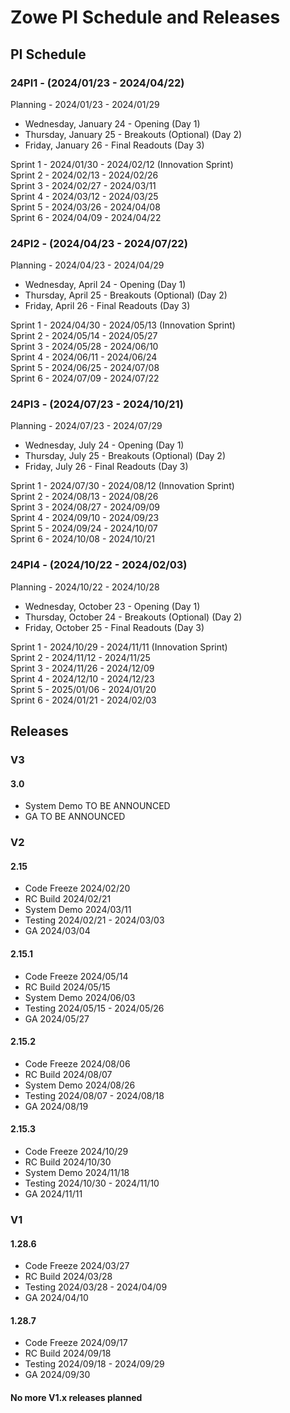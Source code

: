 # Zowe PI Schedule and Releases

## PI Schedule

### 24PI1 - (2024/01/23 - 2024/04/22)

Planning - 2024/01/23 - 2024/01/29<br>

- Wednesday, January 24 - Opening (Day 1)<br>
- Thursday, January 25 - Breakouts (Optional) (Day 2)<br>
- Friday, January 26 - Final Readouts (Day 3)<br>

Sprint 1 - 2024/01/30 - 2024/02/12 (Innovation Sprint)<br>
Sprint 2 - 2024/02/13 - 2024/02/26<br>
Sprint 3 - 2024/02/27 - 2024/03/11<br>
Sprint 4 - 2024/03/12 - 2024/03/25<br>
Sprint 5 - 2024/03/26 - 2024/04/08<br>
Sprint 6 - 2024/04/09 - 2024/04/22<br>

### 24PI2 - (2024/04/23 - 2024/07/22)

Planning - 2024/04/23 - 2024/04/29<br>

- Wednesday, April 24 - Opening (Day 1)<br>
- Thursday, April 25 - Breakouts (Optional) (Day 2)<br>
- Friday, April 26 - Final Readouts (Day 3)<br>

Sprint 1 - 2024/04/30 - 2024/05/13 (Innovation Sprint)<br>
Sprint 2 - 2024/05/14 - 2024/05/27<br>
Sprint 3 - 2024/05/28 - 2024/06/10<br>
Sprint 4 - 2024/06/11 - 2024/06/24<br>
Sprint 5 - 2024/06/25 - 2024/07/08<br>
Sprint 6 - 2024/07/09 - 2024/07/22<br>

### 24PI3 - (2024/07/23 - 2024/10/21)

Planning - 2024/07/23 - 2024/07/29<br>

- Wednesday, July 24 - Opening (Day 1)<br>
- Thursday, July 25 - Breakouts (Optional) (Day 2)<br>
- Friday, July 26 - Final Readouts (Day 3)<br>

Sprint 1 - 2024/07/30 - 2024/08/12 (Innovation Sprint)<br>
Sprint 2 - 2024/08/13 - 2024/08/26<br>
Sprint 3 - 2024/08/27 - 2024/09/09<br>
Sprint 4 - 2024/09/10 - 2024/09/23<br>
Sprint 5 - 2024/09/24 - 2024/10/07<br>
Sprint 6 - 2024/10/08 - 2024/10/21<br>

### 24PI4 - (2024/10/22 - 2024/02/03)

Planning - 2024/10/22 - 2024/10/28<br>

- Wednesday, October 23 - Opening (Day 1)<br>
- Thursday, October 24 - Breakouts (Optional) (Day 2)<br>
- Friday, October 25 - Final Readouts (Day 3)<br>

Sprint 1 - 2024/10/29 - 2024/11/11 (Innovation Sprint)<br>
Sprint 2 - 2024/11/12 - 2024/11/25<br>
Sprint 3 - 2024/11/26 - 2024/12/09<br>
Sprint 4 - 2024/12/10 - 2024/12/23<br>
Sprint 5 - 2025/01/06 - 2024/01/20<br>
Sprint 6 - 2024/01/21 - 2024/02/03<br>

## Releases

### V3

#### 3.0 </br>
- System Demo TO BE ANNOUNCED<br>
- GA TO BE ANNOUNCED<br>

### V2

#### 2.15 </br>
- Code Freeze 2024/02/20<br>
- RC Build 2024/02/21<br>
- System Demo 2024/03/11<br>
- Testing 2024/02/21 - 2024/03/03<br>
- GA 2024/03/04<br>

#### 2.15.1
- Code Freeze 2024/05/14<br>
- RC Build 2024/05/15<br>
- System Demo 2024/06/03<br>
- Testing 2024/05/15 - 2024/05/26<br>
- GA 2024/05/27<br>

#### 2.15.2
- Code Freeze 2024/08/06<br>
- RC Build 2024/08/07<br>
- System Demo 2024/08/26<br>
- Testing 2024/08/07 - 2024/08/18<br>
- GA 2024/08/19<br>

#### 2.15.3
- Code Freeze 2024/10/29<br>
- RC Build 2024/10/30<br>
- System Demo 2024/11/18<br>
- Testing 2024/10/30 - 2024/11/10<br>
- GA 2024/11/11<br>

### V1

#### 1.28.6
- Code Freeze 2024/03/27<br>
- RC Build 2024/03/28<br>
- Testing 2024/03/28 - 2024/04/09<br>
- GA 2024/04/10<br>

#### 1.28.7
- Code Freeze 2024/09/17<br>
- RC Build 2024/09/18<br>
- Testing 2024/09/18 - 2024/09/29<br>
- GA 2024/09/30<br>

#### No more V1.x releases planned
